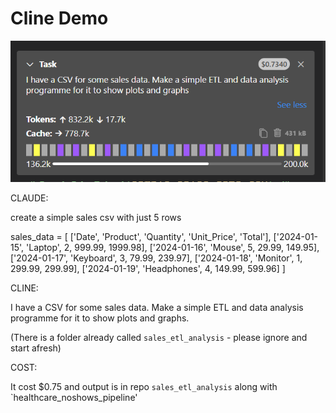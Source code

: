 # Cline Demo

![cline](./sales_etl_analysis/screenshot-cline.png)


CLAUDE: 

create a simple sales csv with just 5 rows

sales_data = [
    ['Date', 'Product', 'Quantity', 'Unit_Price', 'Total'],
    ['2024-01-15', 'Laptop', 2, 999.99, 1999.98],
    ['2024-01-16', 'Mouse', 5, 29.99, 149.95],
    ['2024-01-17', 'Keyboard', 3, 79.99, 239.97],
    ['2024-01-18', 'Monitor', 1, 299.99, 299.99],
    ['2024-01-19', 'Headphones', 4, 149.99, 599.96]
]

CLINE:

I have a CSV for some sales data. Make a simple ETL and data analysis programme for it to show plots and graphs. 

(There is a folder already called `sales_etl_analysis` - please ignore and start afresh)

COST: 

It cost $0.75 and output is in repo `sales_etl_analysis` along with `healthcare_noshows_pipeline'